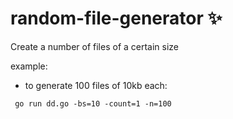 # random-file-generator ✨

Create a number of files of a certain size

example: 
* to generate 100 files of 10kb each: 
```
 go run dd.go -bs=10 -count=1 -n=100
```


